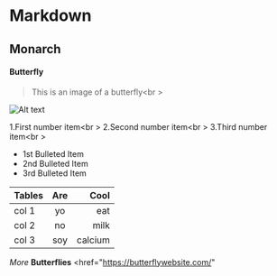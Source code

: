 # Markdown

<h2> Monarch</h2>
<h4> Butterfly</h4>

> This is an image of a butterfly<br \>

![Alt text](/path/to/Butterfly_Detail_1_grande.jpg)

1.First number item<br \>
2.Second number item<br \>
3.Third number item<br \>
* 1st Bulleted Item
* 2nd Bulleted Item
* 3rd Bulleted Item

|Tables     |   Are       | Cool  |
|-----------|:----------: |------:|
|  col 1    |     yo        |    eat   |
|   col 2   |     no        | milk      |
|  col  3   |      soy       |   calcium    |


 *More* **Butterflies**
    <href="https://butterflywebsite.com/"
